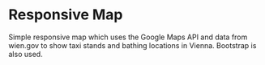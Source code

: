 # Responsive Map
Simple responsive map which uses the Google Maps API and data from wien.gov to show taxi stands and bathing locations in Vienna. Bootstrap is also used.
